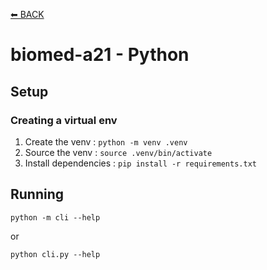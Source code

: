 [⬅ BACK](../README.md)

# biomed-a21 - Python

## Setup

### Creating a virtual env

1. Create the venv : `python -m venv .venv`
2. Source the venv : `source .venv/bin/activate`
3. Install dependencies : `pip install -r requirements.txt`

## Running

```shell
python -m cli --help
```

or

```shell
python cli.py --help
```
